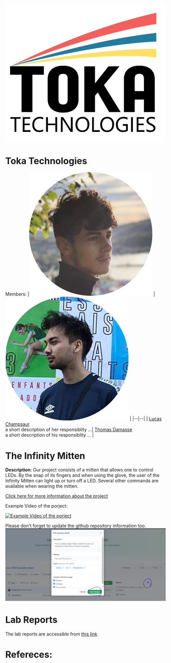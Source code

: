 ![tokalogo](assets/toka.PNG)

# Toka Technologies
Members: 
|![member1](assets/lucas.png) |![member2](assets/thomas.png)  |
|--|--|
|  [Lucas Champsaur](https://github.com/LucasEFREI) <br> a short description of her responsiblity ...| [Thomas Damasse](https://github.com/thomas.damasse@efrei.net) <br> a short description of his responsiblity ... |



# The Infinity Mitten
 **Description**: Our project consists of a mitten that allows one to control LEDs. By the snap of its fingers and when using the glove, the user of the Infinity Mitten can light up or turn off a LED.
Several other commands are available when wearing the mitten. 
 
[Click here for more information about the project](project) 

Example Video of the porject:

[![Example Video of the porject](https://img.youtube.com/vi/ucZl6vQ_8Uo/0.jpg)](https://www.youtube.com/watch?v=ucZl6vQ_8Uo)

Please don't forget to update the github repository information too. 
![Change Description of github repository](assets/change_description.png?raw=true)

# Lab Reports

The lab reports are accessible from [this link](lab)

# Refereces:
